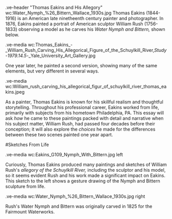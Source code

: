 .ve-header "Thomas Eakins and His Allegory" wc:Water_Nymph_%26_Bittern_Wallace_1930s.jpg
Thomas Eakins (1844-1916) is an American late ninetheenth century painter and photographer. In 1876, Eakins painted a portrait of American sculptor William Rush (1756-1833) observing a model as he carves his *Water Nymph and Bittern,* shown below.  

.ve-media wc:Thomas_Eakins_-_William_Rush_Carving_His_Allegorical_Figure_of_the_Schuylkill_River,_Study_-_1979.14.5_-_Yale_University_Art_Gallery.jpg

One year later, he painted a second version, showing many of the same elements, but very different in several ways. 

.ve-media wc:William_rush_carving_his_allegorical_figur_of_schuylkill_river_thomas_eakins.jpeg 

As a painter, Thomas Eakins is known for his skillful realism and thoughtful storytelling. Throughout his professional career, Eakins worked from life, primarily with subjects from his hometown Philadelphia, PA. This essay will ask *how* he came to these paintings packed with detail and narrative when his subject matter, William Rush, had passed four decades before their conception; it will also explore the *choices* he made for the differences between these two scenes painted one year apart.

#Sketches From Life

.ve-media wc:Eakins_G109_Nymph_With_Bittern.jpg left

Curiously, Thomas Eakins produced many paintings and sketches of William Rush's *allegory of the Schuylkill River,* including the sculptor and his model, so it seems evident Rush and his work made a significant impact on Eakins. This sketch to the left shows a gesture drawing of the Nymph and Bittern sculpture from life.   

.ve-media wc:Water_Nymph_%26_Bittern_Wallace_1930s.jpg right

Rush's Water Nymph and Bittern was originally carved in 1825 for the Fairmount Waterworks. 
